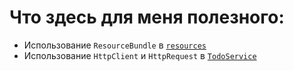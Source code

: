 # Что здесь для меня полезного:
- Использование `ResourceBundle` в [`resources`](https://github.com/VanyaKo/jsp_example/tree/master/src/main/resources)
- Использование `HttpClient` и `HttpRequest` в [`TodoService`](https://github.com/VanyaKo/jsp_example/blob/master/src/main/java/com/kupreychik/chuck_berry_jakarta/service/TodoService.java)
